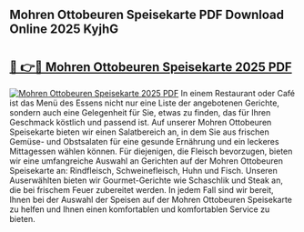 ## Mohren Ottobeuren Speisekarte PDF Download Online 2025 KyjhG

# <h2><a href="http://gc8n2m.nevu.top/?p=Mohren+Ottobeuren+Speisekarte">🔗 👉🔴 Mohren Ottobeuren Speisekarte 2025 PDF</a></h2>

[![Mohren Ottobeuren Speisekarte 2025 PDF](https://i.imgur.com/dBaPXMq.png)](http://gc8n2m.nevu.top/?p=Mohren+Ottobeuren+Speisekarte)
In einem Restaurant oder Café ist das Menü des Essens nicht nur eine Liste der angebotenen Gerichte, sondern auch eine Gelegenheit für Sie, etwas zu finden, das für Ihren Geschmack köstlich und passend ist. Auf unserer Mohren Ottobeuren Speisekarte bieten wir einen Salatbereich an, in dem Sie aus frischen Gemüse- und Obstsalaten für eine gesunde Ernährung und ein leckeres Mittagessen wählen können. Für diejenigen, die Fleisch bevorzugen, bieten wir eine umfangreiche Auswahl an Gerichten auf der Mohren Ottobeuren Speisekarte an: Rindfleisch, Schweinefleisch, Huhn und Fisch. Unseren Auserwählten bieten wir Gourmet-Gerichte wie Schaschlik und Steak an, die bei frischem Feuer zubereitet werden. In jedem Fall sind wir bereit, Ihnen bei der Auswahl der Speisen auf der Mohren Ottobeuren Speisekarte zu helfen und Ihnen einen komfortablen und komfortablen Service zu bieten.

